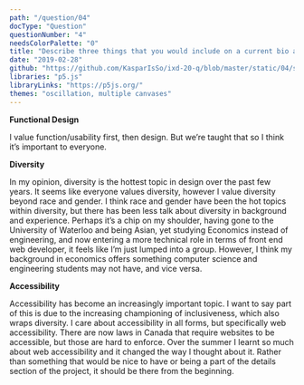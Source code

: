 ```yaml
---
path: "/question/04"
docType: "Question"
questionNumber: "4"
needsColorPalette: "0"
title: "Describe three things that you would include on a current bio and that are important to you, but are likely the same as your peers."
date: "2019-02-28"
github: "https://github.com/KasparIsSo/ixd-20-q/blob/master/static/04/sketch.js"
libraries: "p5.js"
libraryLinks: "https://p5js.org/"
themes: "oscillation, multiple canvases"
---
```


**Functional Design**

I value function/usability first, then design. But we’re taught that so I think it’s important to everyone.

**Diversity**

In my opinion, diversity is the hottest topic in design over the past few years. It seems like everyone values diversity, however I value diversity beyond race and gender. I think race and gender have been the hot topics within diversity, but there has been less talk about diversity in background and experience. Perhaps it’s a chip on my shoulder, having gone to the University of Waterloo and being Asian, yet studying Economics instead of engineering, and now entering a more technical role in terms of front end web developer, it feels like I’m just lumped into a group. However, I think my background in economics offers something computer science and engineering students may not have, and vice versa.

**Accessibility**

Accessibility has become an increasingly important topic. I want to say part of this is due to the increasing championing of inclusiveness, which also wraps diversity. I care about accessibility in all forms, but specifically web accessibility. There are now laws in Canada that require websites to be accessible, but those are hard to enforce. Over the summer I learnt so much about web accessibility and it changed the way I thought about it. Rather than something that would be nice to have or being a part of the details section of the project, it should be there from the beginning.
